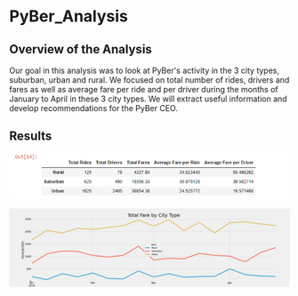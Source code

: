 # PyBer_Analysis

## Overview of the Analysis

Our goal in this analysis was to look at PyBer's activity in the 3 city types, suburban, urban and rural. We focused on total number of rides, drivers and fares as well as average fare per ride and per driver during the months of January to April in these 3 city types. We will extract useful information and develop recommendations for the PyBer CEO.

## Results

![](https://github.com/Mikeblanchard/PyBer_Analysis/blob/main/analysis/Rides_chart.png)

![](https://github.com/Mikeblanchard/PyBer_Analysis/blob/main/analysis/PyBer_fare_summary.png)

